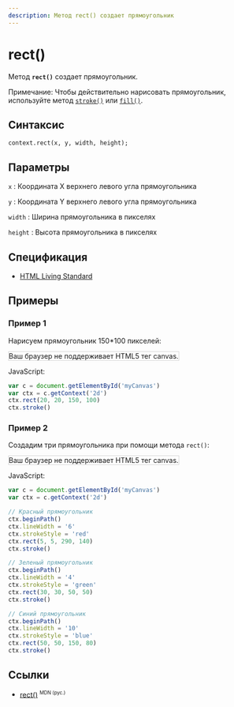 ```yaml
---
description: Метод rect() создает прямоугольник
---
```


# rect()

Метод **`rect()`** создает прямоугольник.

Примечание: Чтобы действительно нарисовать прямоугольник, используйте метод [`stroke()`](<stroke().md>) или [`fill()`](<fill().md>).

## Синтаксис

```
context.rect(x, y, width, height);
```

## Параметры

`x`
: Координата X верхнего левого угла прямоугольника

`y`
: Координата Y верхнего левого угла прямоугольника

`width`
: Ширина прямоугольника в пикселях

`height`
: Высота прямоугольника в пикселях

## Спецификация

- [HTML Living Standard](https://html.spec.whatwg.org/multipage/canvas.html#dom-context-2d-rect)

## Примеры

### Пример 1

Нарисуем прямоугольник 150\*100 пикселей:

<canvas id="myCanvas" width="300" height="150" style="border:1px solid #d3d3d3;background:#ffffff;">
Ваш браузер не поддерживает HTML5 тег canvas.
</canvas>
<script>
var c=document.getElementById("myCanvas");
var canvOK=1;
try {c.getContext("2d");}
catch (er) {canvOK=0;}
if (canvOK==1){
var ctx=c.getContext("2d");
ctx.rect(20,20,150,100);
ctx.stroke();}
</script>

JavaScript:

```js
var c = document.getElementById('myCanvas')
var ctx = c.getContext('2d')
ctx.rect(20, 20, 150, 100)
ctx.stroke()
```

### Пример 2

Создадим три прямоугольника при помощи метода `rect()`:

<canvas id="myCanvas2" width="300" height="150" style="border:1px solid #d3d3d3;background:#ffffff;">
Ваш браузер не поддерживает HTML5 тег canvas.
</canvas>
<script>
var c=document.getElementById("myCanvas2");
var ctx=c.getContext("2d");
// Red rectangle
ctx.beginPath();
ctx.lineWidth="6";
ctx.strokeStyle="red";
ctx.rect(5,5,290,140);  
ctx.stroke();
// Green rectangle
ctx.beginPath();
ctx.lineWidth="4";
ctx.strokeStyle="green";
ctx.rect(30,30,50,50);
ctx.stroke();
// Blue rectangle
ctx.beginPath();
ctx.lineWidth="10";
ctx.strokeStyle="blue";
ctx.rect(50,50,150,80);
ctx.stroke();
</script>

JavaScript:

```js
var c = document.getElementById('myCanvas')
var ctx = c.getContext('2d')

// Красный прямоугольник
ctx.beginPath()
ctx.lineWidth = '6'
ctx.strokeStyle = 'red'
ctx.rect(5, 5, 290, 140)
ctx.stroke()

// Зеленый прямоугольник
ctx.beginPath()
ctx.lineWidth = '4'
ctx.strokeStyle = 'green'
ctx.rect(30, 30, 50, 50)
ctx.stroke()

// Синий прямоугольник
ctx.beginPath()
ctx.lineWidth = '10'
ctx.strokeStyle = 'blue'
ctx.rect(50, 50, 150, 80)
ctx.stroke()
```

## Ссылки

- [rect()](https://developer.mozilla.org/ru/docs/Web/API/CanvasRenderingContext2D/rect) <sup><small>MDN (рус.)</small></sup>
